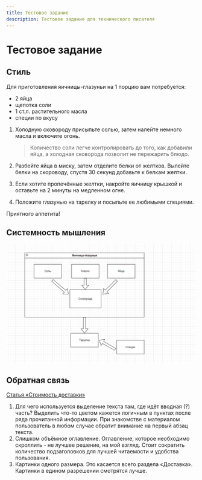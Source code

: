 ```yaml
---
title: Тестовое задание
description: Тестовое задание для технического писателя
---
```


# Тестовое задание

## Стиль

Для приготовления яичницы-глазуньи на 1 порцию вам потребуется:

- 2 яйца
- щепотка соли
- 1 ст.л. растительного масла
- специи по вкусу

1. Холодную сковороду присыпьте солью, затем налейте немного масла и включите огонь.

    > Количество соли легче контролировать до того, как добавили яйца, а холодная сковорода позволит не пережарить блюдо.

1. Разбейте яйца в миску, затем отделите белки от желтков. Вылейте белки на скороводу, спустя 30 секунд добавьте к белкам желтки.
1. Если хотите пропечённые желтки, накройте яичницу крышкой и оставьте на 2 минуты на медленном огне.
4. Положите глазунью на тарелку и посыпьте ее любимыми специями.

Приятного аппетита!

## Системность мышления

![Схема взаимодействия компонентов](./images/яичница.png)

## Обратная связь

[Статья «Стоимость доставки»](https://docs.ozon.ru/common/dostavka/stoimost-dostavki/?country=RU)

1. Для чего используется выделение текста там, где идёт вводная (?) часть? Выделить что-то цветом кажется логичным в пунктах после ряда прочитанной информации. При знакомстве с материалом пользователь в любом случае обратит внимание на первый абзац текста.
1. Слишком объёмное оглавление. Оглавление, которое необходимо скроллить - не лучшее решение, на мой взгляд. Стоит сократить количество подзаголовков для лучшей читаемости и удобства пользования.
1. Картинки одного размера. Это касается всего раздела «Доставка». Картинки в едином разрешении смотрятся лучше.
